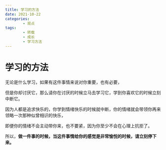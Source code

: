 ```yaml
---
title: 学习的方法
date: 2021-10-22
categories:
        - 观点
tags:
        - 转载
        - 成长
        - 学习方法
---
```


# 学习的方法

无论是什么学习，如果有这件事情来说对你重要，也有必要，

但是你却讨厌它，那么请你在讨厌的时候立马去学习它，学到你喜欢它的时候立刻中断它。

因为人都是追求快乐的，你学到情绪快乐的时候就中断，你的情绪就会带领你再来领略一次那种似曾相识的快乐，

即便你的情绪不会主动带你来，也不要紧，因为你至少不会在心理上抗拒了。

所以，**做一件事的时候，当这件事情给你的感觉是非常愉悦的时候，请立刻停下来。**
